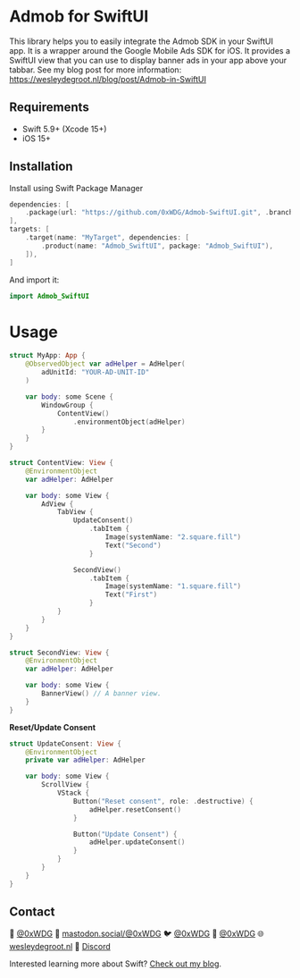 # Admob for SwiftUI

This library helps you to easily integrate the Admob SDK in your SwiftUI app. It is a wrapper around the Google Mobile Ads SDK for iOS. It provides a SwiftUI view that you can use to display banner ads in your app above your tabbar.
See my blog post for more information: https://wesleydegroot.nl/blog/post/Admob-in-SwiftUI


## Requirements

- Swift 5.9+ (Xcode 15+)
- iOS 15+

## Installation

Install using Swift Package Manager

```swift
dependencies: [
    .package(url: "https://github.com/0xWDG/Admob-SwiftUI.git", .branch("main")),
],
targets: [
    .target(name: "MyTarget", dependencies: [
        .product(name: "Admob_SwiftUI", package: "Admob_SwiftUI"),
    ]),
]
```

And import it:
```swift
import Admob_SwiftUI
```

# Usage
```swift
struct MyApp: App {
    @ObservedObject var adHelper = AdHelper(
        adUnitId: "YOUR-AD-UNIT-ID"
    )

    var body: some Scene {
        WindowGroup {
            ContentView()
                .environmentObject(adHelper)
        }
    }
}

struct ContentView: View {
    @EnvironmentObject
    var adHelper: AdHelper

    var body: some View {
        AdView {
            TabView {
                UpdateConsent()
                    .tabItem {
                        Image(systemName: "2.square.fill")
                        Text("Second")
                    }

                SecondView()
                    .tabItem {
                        Image(systemName: "1.square.fill")
                        Text("First")
                    }
            }
        }
    }
}

struct SecondView: View {
    @EnvironmentObject
    var adHelper: AdHelper

    var body: some View {
        BannerView() // A banner view.
    }
}
```

**Reset/Update Consent**
```Swift
struct UpdateConsent: View {
    @EnvironmentObject
    private var adHelper: AdHelper

    var body: some View {
        ScrollView {
            VStack {
                Button("Reset consent", role: .destructive) {
                    adHelper.resetConsent()
                }

                Button("Update Consent") {
                    adHelper.updateConsent()
                }
            }
        }
    }
}
```

## Contact

🦋 [@0xWDG](https://bsky.app/profile/0xWDG.bsky.social)
🐘 [mastodon.social/@0xWDG](https://mastodon.social/@0xWDG)
🐦 [@0xWDG](https://x.com/0xWDG)
🧵 [@0xWDG](https://www.threads.net/@0xWDG)
🌐 [wesleydegroot.nl](https://wesleydegroot.nl)
🤖 [Discord](https://discordapp.com/users/918438083861573692)

Interested learning more about Swift? [Check out my blog](https://wesleydegroot.nl/blog/).

